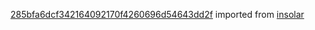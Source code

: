 [285bfa6dcf342164092170f4260696d54643dd2f](https://github.com/insolar/insolar/commit/285bfa6dcf342164092170f4260696d54643dd2f) imported from [insolar](https://github.com/insolar/insolar)
